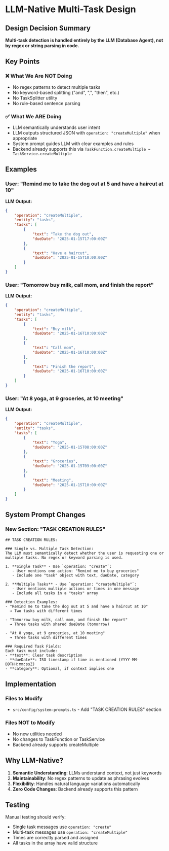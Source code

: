 # LLM-Native Multi-Task Design

## Design Decision Summary

**Multi-task detection is handled entirely by the LLM (Database Agent), not by regex or string parsing in code.**

## Key Points

### ❌ What We Are NOT Doing

- No regex patterns to detect multiple tasks
- No keyword-based splitting ("and", ",", "then", etc.)
- No TaskSplitter utility
- No rule-based sentence parsing

### ✅ What We ARE Doing

- LLM semantically understands user intent
- LLM outputs structured JSON with `operation: "createMultiple"` when appropriate
- System prompt guides LLM with clear examples and rules
- Backend already supports this via `TaskFunction.createMultiple → TaskService.createMultiple`

## Examples

### User: "Remind me to take the dog out at 5 and have a haircut at 10"

**LLM Output:**

```json
{
	"operation": "createMultiple",
	"entity": "tasks",
	"tasks": [
		{
			"text": "Take the dog out",
			"dueDate": "2025-01-15T17:00:00Z"
		},
		{
			"text": "Have a haircut",
			"dueDate": "2025-01-15T10:00:00Z"
		}
	]
}
```

### User: "Tomorrow buy milk, call mom, and finish the report"

**LLM Output:**

```json
{
	"operation": "createMultiple",
	"entity": "tasks",
	"tasks": [
		{
			"text": "Buy milk",
			"dueDate": "2025-01-16T10:00:00Z"
		},
		{
			"text": "Call mom",
			"dueDate": "2025-01-16T10:00:00Z"
		},
		{
			"text": "Finish the report",
			"dueDate": "2025-01-16T10:00:00Z"
		}
	]
}
```

### User: "At 8 yoga, at 9 groceries, at 10 meeting"

**LLM Output:**

```json
{
	"operation": "createMultiple",
	"entity": "tasks",
	"tasks": [
		{
			"text": "Yoga",
			"dueDate": "2025-01-15T08:00:00Z"
		},
		{
			"text": "Groceries",
			"dueDate": "2025-01-15T09:00:00Z"
		},
		{
			"text": "Meeting",
			"dueDate": "2025-01-15T10:00:00Z"
		}
	]
}
```

## System Prompt Changes

### New Section: "TASK CREATION RULES"

```
## TASK CREATION RULES:

### Single vs. Multiple Task Detection:
The LLM must semantically detect whether the user is requesting one or multiple tasks. No regex or keyword parsing is used.

1. **Single Task** - Use `operation: "create"`:
   - User mentions one action: "Remind me to buy groceries"
   - Include one "task" object with text, dueDate, category

2. **Multiple Tasks** - Use `operation: "createMultiple"`:
   - User mentions multiple actions or times in one message
   - Include all tasks in a "tasks" array

### Detection Examples:
- "Remind me to take the dog out at 5 and have a haircut at 10"
  → Two tasks with different times

- "Tomorrow buy milk, call mom, and finish the report"
  → Three tasks with shared dueDate (tomorrow)

- "At 8 yoga, at 9 groceries, at 10 meeting"
  → Three tasks with different times

### Required Task Fields:
Each task must include:
- **text**: Clear task description
- **dueDate**: ISO timestamp if time is mentioned (YYYY-MM-DDTHH:mm:ssZ)
- **category**: Optional, if context implies one
```

## Implementation

### Files to Modify

- `src/config/system-prompts.ts` - Add "TASK CREATION RULES" section

### Files NOT to Modify

- No new utilities needed
- No changes to TaskFunction or TaskService
- Backend already supports createMultiple

## Why LLM-Native?

1. **Semantic Understanding**: LLMs understand context, not just keywords
2. **Maintainability**: No regex patterns to update as phrasing evolves
3. **Flexibility**: Handles natural language variations automatically
4. **Zero Code Changes**: Backend already supports this pattern

## Testing

Manual testing should verify:

- Single task messages use `operation: "create"`
- Multi-task messages use `operation: "createMultiple"`
- Times are correctly parsed and assigned
- All tasks in the array have valid structure
